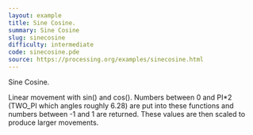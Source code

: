 ```yaml
---
layout: example
title: Sine Cosine.
summary: Sine Cosine
slug: sinecosine
difficulty: intermediate
code: sinecosine.pde
source: https://processing.org/examples/sinecosine.html
---
```


Sine Cosine. 

 Linear movement with sin() and cos(). Numbers between 0 and PI*2 (TWO_PI which angles roughly 6.28) are put into these functions and numbers between -1 and 1 are returned. These values are then scaled to produce larger movements.
